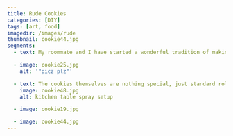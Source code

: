 ```yaml
---
title: Rude Cookies
categories: [DIY]
tags: [art, food]
imagedir: /images/rude
thumbnail: cookie44.jpg
segments: 
  - text: My roommate and I have started a wonderful tradition of making rude cookies for Valentine's Day, just to lighten up the atmosphere a bit around school. We may decide to sell them beyond school for the coming season. Stay tuned.

  - image: cookie25.jpg
    alt: '"picz plz"'

  - text: The cookies themselves are nothing special, just standard rolled sugar cookies (mostly butter by weight), and the text is just an aerosol food coloring. The real magic is in the sentiment. 
    image: cookie48.jpg
    alt: kitchen table spray setup

  - image: cookie19.jpg

  - image: cookie44.jpg
---
```

